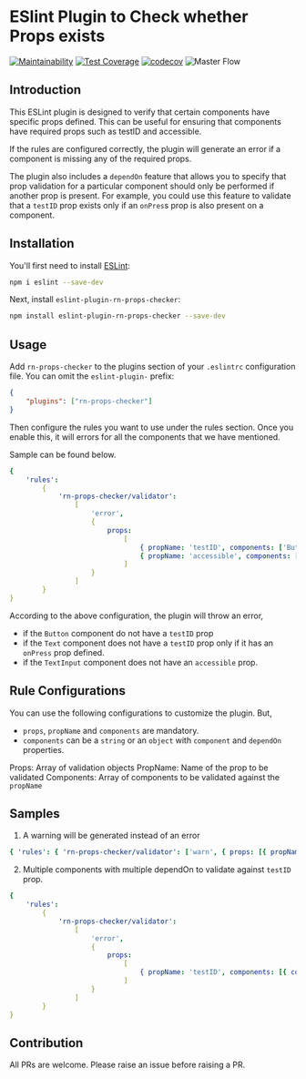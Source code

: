 # ESlint Plugin to Check whether Props exists

[![Maintainability](https://api.codeclimate.com/v1/badges/729cf16d7ab56375f11a/maintainability)](https://codeclimate.com/github/samitha9125/eslint-plugin-rn-testid-checker/maintainability) [![Test Coverage](https://api.codeclimate.com/v1/badges/729cf16d7ab56375f11a/test_coverage)](https://codeclimate.com/github/samitha9125/eslint-plugin-rn-testid-checker/test_coverage) [![codecov](https://codecov.io/gh/samitha9125/eslint-plugin-rn-props-validator/branch/main/graph/badge.svg?token=PAB35G2RNG)](https://codecov.io/gh/samitha9125/eslint-plugin-rn-props-validator) ![Master Flow](https://github.com/samitha9125/eslint-plugin-rn-props-validator/actions/workflows/main.yml/badge.svg)
## Introduction

This ESLint plugin is designed to verify that certain components have specific props defined. This can be useful for ensuring that components have required props such as testID and accessible.

If the rules are configured correctly, the plugin will generate an error if a component is missing any of the required props.

The plugin also includes a `dependOn` feature that allows you to specify that prop validation for a particular component should only be performed if another prop is present. For example, you could use this feature to validate that a `testID` prop exists only if an `onPres`s prop is also present on a component.

## Installation

You'll first need to install [ESLint](https://eslint.org/):

```sh
npm i eslint --save-dev
```

Next, install `eslint-plugin-rn-props-checker`:

```sh
npm install eslint-plugin-rn-props-checker --save-dev
```

## Usage

Add `rn-props-checker` to the plugins section of your `.eslintrc` configuration file. You can omit the `eslint-plugin-` prefix:

```json
{
    "plugins": ["rn-props-checker"]
}
```

Then configure the rules you want to use under the rules section. Once you enable this, it will errors for all the components that we have mentioned.

Sample can be found below.

```yaml
{
    'rules':
        {
            'rn-props-checker/validator':
                [
                    'error',
                    {
                        props:
                            [
                                { propName: 'testID', components: ['Button', { component: 'Text', dependOn: 'onPress' }] },
                                { propName: 'accessible', components: ['TextInput'] }
                            ]
                    }
                ]
        }
}
```

According to the above configuration, the plugin will throw an error,

-   if the `Button` component do not have a `testID` prop
-   if the `Text` component does not have a `testID` prop only if it has an `onPress` prop defined.
-   if the `TextInput` component does not have an `accessible` prop.

## Rule Configurations

You can use the following configurations to customize the plugin. But,

-   `props`, `propName` and `components` are mandatory.
-   `components` can be a `string` or an `object` with `component` and `dependOn` properties.

Props: Array of validation objects
PropName: Name of the prop to be validated
Components: Array of components to be validated against the `propName`


## Samples

1. A warning will be generated instead of an error

```yaml
{ 'rules': { 'rn-props-checker/validator': ['warn', { props: [{ propName: 'customProp', components: ['CustomComponent'] }] }] } }
```

2. Multiple components with multiple dependOn to validate against `testID` prop.

```yaml
{
    'rules':
        {
            'rn-props-checker/validator':
                [
                    'error',
                    {
                        props:
                            [
                                { propName: 'testID', components: [{ component: 'Button', dependOn: 'title' }, { component: 'Text', dependOn: 'onPress' }] }
                            ]
                    }
                ]
        }
}
```

## Contribution

All PRs are welcome. Please raise an issue before raising a PR.